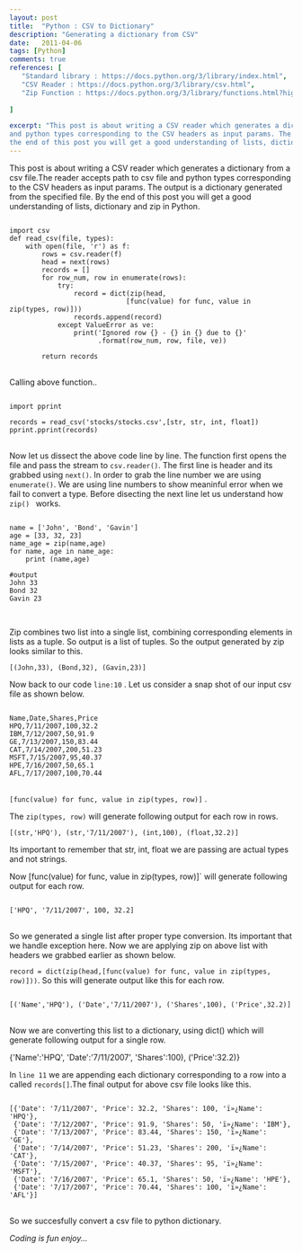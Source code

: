 ```yaml
---
layout: post
title:  "Python : CSV to Dictionary"
description: "Generating a dictionary from CSV"
date:   2011-04-06
tags: [Python]
comments: true
references: [
   "Standard library : https://docs.python.org/3/library/index.html",
   "CSV Reader : https://docs.python.org/3/library/csv.html",
   "Zip Function : https://docs.python.org/3/library/functions.html?highlight=zip#zip",
   
]

excerpt: "This post is about writing a CSV reader which generates a dictionary from a csv file.The reader accepts path to csv file 
and python types corresponding to the CSV headers as input params. The output is a dictionary generated from the specified file. By
the end of this post you will get a good understanding of lists, dictionary and zip  in Python."
---  
```


This post is about writing a CSV reader which generates a dictionary from a csv file.The reader accepts path to csv file 
and python types corresponding to the CSV headers as input params. The output is a dictionary generated from the specified file. By
the end of this post you will get a good understanding of lists, dictionary and zip  in Python.

<pre class='line-numbers'>
<code class='language-python'>
import csv
def read_csv(file, types):
    with open(file, 'r') as f:
        rows = csv.reader(f)
        head = next(rows)
        records = []
        for row_num, row in enumerate(rows):
            try:
                record = dict(zip(head,
                             [func(value) for func, value in zip(types, row)]))
                records.append(record)
            except ValueError as ve:
                print('Ignored row {} - {} in {} due to {}'
                      .format(row_num, row, file, ve))

        return records
</code>
</pre>

Calling above function..

<pre class='line-numbers'>
<code class='language-python'>
import pprint

records = read_csv('stocks/stocks.csv',[str, str, int, float])
pprint.pprint(records)
</code>
</pre>

Now let us dissect the above code line by line. The function first opens the file and pass the
stream to `csv.reader()`. The first line is header and its grabbed using `next()`. In order to 
grab the line number we are using `enumerate()`. We are using line numbers to show meaninful error
when we fail to convert a type. Before disecting the next line let us understand how `zip() ` works.

<pre class='line-numbers'>
<code class='language-python'>
name = ['John', 'Bond', 'Gavin']
age = [33, 32, 23]
name_age = zip(name,age)
for name, age in name_age:
    print (name,age)

#output
John 33
Bond 32
Gavin 23

</code>
</pre>

Zip combines two list into a single list, combining corresponding elements in lists as a tuple. So
output is a list of tuples. So the output generated by zip looks similar to this.

`[(John,33), (Bond,32), (Gavin,23)]` 

Now back to our code `line:10` . Let us consider a snap shot of our input csv file as shown below.

<pre class='line-numbers'>
<code class='language-bash'>
Name,Date,Shares,Price
HPQ,7/11/2007,100,32.2
IBM,7/12/2007,50,91.9
GE,7/13/2007,150,83.44
CAT,7/14/2007,200,51.23
MSFT,7/15/2007,95,40.37
HPE,7/16/2007,50,65.1
AFL,7/17/2007,100,70.44
</code>
</pre>

`[func(value) for func, value in zip(types, row)]` .

The `zip(types, row)` will generate following output for each row in rows.

`[(str,'HPQ'), (str,'7/11/2007'), (int,100), (float,32.2)]`  

Its important to remember that str, int, float we are passing are actual types and not strings.

Now [func(value) for func, value in zip(types, row)]`  will generate following output for each row.

<pre class='line-numbers'>
<code class='language-'>
['HPQ', '7/11/2007', 100, 32.2]   
</code>
</pre>

So we generated a single list after proper type conversion. Its important that we handle exception here.
Now we are applying zip on above list with headers we grabbed earlier as shown below.

`record = dict(zip(head,[func(value) for func, value in zip(types, row)]))`. So this will generate output
like this for each row.

<pre class='line-numbers'>
<code class='language-'>
[('Name','HPQ'), ('Date','7/11/2007'), ('Shares',100), ('Price',32.2)]   
</code>
</pre>

Now we are converting this list to a dictionary, using dict() which will generate following output for a single
row.

{'Name':'HPQ', 'Date':'7/11/2007', 'Shares':100), ('Price':32.2)}

In `line 11` we are appending each dictionary corresponding to a row into a called `records[]`.The final output
for above csv file looks like this.

<pre class='line-numbers'>
<code class='language-bash'>
[{'Date': '7/11/2007', 'Price': 32.2, 'Shares': 100, 'ï»¿Name': 'HPQ'},
 {'Date': '7/12/2007', 'Price': 91.9, 'Shares': 50, 'ï»¿Name': 'IBM'},
 {'Date': '7/13/2007', 'Price': 83.44, 'Shares': 150, 'ï»¿Name': 'GE'},
 {'Date': '7/14/2007', 'Price': 51.23, 'Shares': 200, 'ï»¿Name': 'CAT'},
 {'Date': '7/15/2007', 'Price': 40.37, 'Shares': 95, 'ï»¿Name': 'MSFT'},
 {'Date': '7/16/2007', 'Price': 65.1, 'Shares': 50, 'ï»¿Name': 'HPE'},
 {'Date': '7/17/2007', 'Price': 70.44, 'Shares': 100, 'ï»¿Name': 'AFL'}]
</code>
</pre>

So we succesfully convert a csv file to python dictionary.
 
_Coding is fun enjoy..._  
